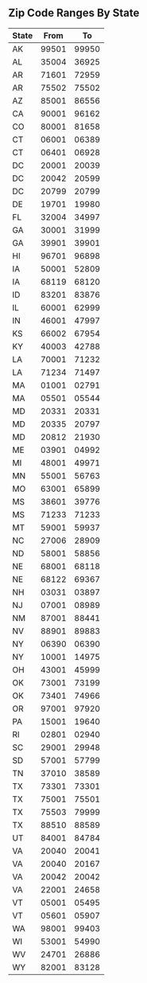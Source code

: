 ## Zip Code Ranges By State

|State|From|To|
|-----|-----|-----|
|AK|99501|99950|
|AL|35004|36925|
|AR|71601|72959|
|AR|75502|75502|
|AZ|85001|86556|
|CA|90001|96162|
|CO|80001|81658|
|CT|06001|06389|
|CT|06401|06928|
|DC|20001|20039|
|DC|20042|20599|
|DC|20799|20799|
|DE|19701|19980|
|FL|32004|34997|
|GA|30001|31999|
|GA|39901|39901|
|HI|96701|96898|
|IA|50001|52809|
|IA|68119|68120|
|ID|83201|83876|
|IL|60001|62999|
|IN|46001|47997|
|KS|66002|67954|
|KY|40003|42788|
|LA|70001|71232|
|LA|71234|71497|
|MA|01001|02791|
|MA|05501|05544|
|MD|20331|20331|
|MD|20335|20797|
|MD|20812|21930|
|ME|03901|04992|
|MI|48001|49971|
|MN|55001|56763|
|MO|63001|65899|
|MS|38601|39776|
|MS|71233|71233|
|MT|59001|59937|
|NC|27006|28909|
|ND|58001|58856|
|NE|68001|68118|
|NE|68122|69367|
|NH|03031|03897|
|NJ|07001|08989|
|NM|87001|88441|
|NV|88901|89883|
|NY|06390|06390|
|NY|10001|14975|
|OH|43001|45999|
|OK|73001|73199|
|OK|73401|74966|
|OR|97001|97920|
|PA|15001|19640|
|RI|02801|02940|
|SC|29001|29948|
|SD|57001|57799|
|TN|37010|38589|
|TX|73301|73301|
|TX|75001|75501|
|TX|75503|79999|
|TX|88510|88589|
|UT|84001|84784|
|VA|20040|20041|
|VA|20040|20167|
|VA|20042|20042|
|VA|22001|24658|
|VT|05001|05495|
|VT|05601|05907|
|WA|98001|99403|
|WI|53001|54990|
|WV|24701|26886|
|WY|82001|83128|

